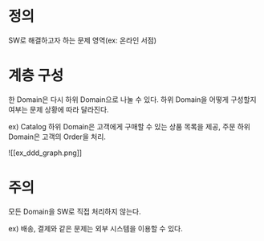 # 정의

SW로 해결하고자 하는 문제 영역(ex: 온라인 서점)

# 계층 구성

한 Domain은 다시 하위 Domain으로 나눌 수 있다. 하위 Domain을 어떻게 구성할지 여부는 문제 상황에 따라 달라진다.

ex) Catalog 하위 Domain은 고객에게 구매할 수 있는 상품 목록을 제공, 주문 하위 Domain은 고객의 Order을 처리.

![[ex_ddd_graph.png]]


# 주의

모든 Domain을 SW로 직접 처리하지 않는다.

ex) 배송, 결제와 같은 문제는 외부 시스템을 이용할 수 있다.